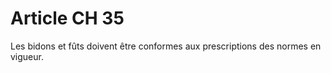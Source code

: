 # Article CH 35

Les bidons et fûts doivent être conformes aux prescriptions des normes en vigueur.
